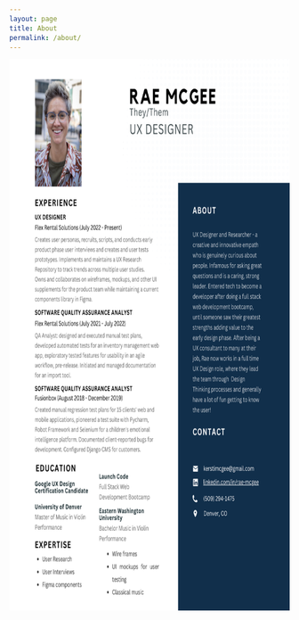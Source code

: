 ```yaml
---
layout: page
title: About
permalink: /about/
---
```


<img src="https://github.com/RH-X/portfolio/blob/gh-pages/docs/about-page/Rae-Resume.svg?raw=true" height="988.75" width="765"/>



